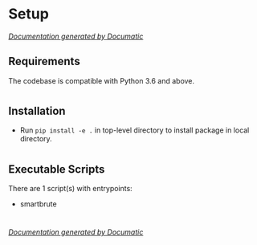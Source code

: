 # Setup

[_Documentation generated by Documatic_](https://www.documatic.com)

<!---Documatic-section-Requirements-start--->
## Requirements

The codebase is compatible with Python 3.6 and above.

# #
<!---Documatic-section-Requirements-end--->

<!---Documatic-section-Installation-start--->
## Installation

* Run `pip install -e .` in top-level directory to
install package in local directory.

# #
<!---Documatic-section-Installation-end--->

<!---Documatic-section-Executable Scripts-start--->
## Executable Scripts

There are 1 script(s) with entrypoints:
* smartbrute

# #
<!---Documatic-section-Executable Scripts-end--->

[_Documentation generated by Documatic_](https://www.documatic.com)